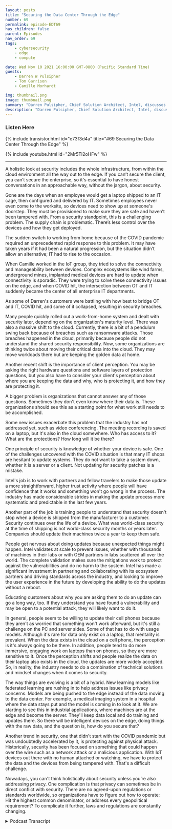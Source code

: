 ```yaml
---
layout: posts
title: "Securing the Data Center Through the Edge"
number: 69
permalink: episode-EDT69
has_children: false
parent: Episodes
nav_order: 69
tags:
    - cybersecurity
    - edge
    - compute

date: Wed Nov 10 2021 16:00:00 GMT-0800 (Pacific Standard Time)
guests:
    - Darren W Pulsipher
    - Tom Garrison
    - Camille Morhardt

img: thumbnail.png
image: thumbnail.png
summary: "Darren Pulsipher, Chief Solution Architect, Intel, discusses securing the data center through the edge with fellow Intel executives and podcast hosts Tom Garrison, VP of Client Security, and Camille Morhardt, Director of Security Innovation and Communication."
description: "Darren Pulsipher, Chief Solution Architect, Intel, discusses securing the data center through the edge with fellow Intel executives and podcast hosts Tom Garrison, VP of Client Security, and Camille Morhardt, Director of Security Innovation and Communication."
---
```


<div>
<h3>Listen Here</h3>
{% include transistor.html id="e73f3d4a" title="#69 Securing the Data Center Through the Edge" %}

{% include youtube.html id="2Mr5Tl2oHFw" %}
</div>

---


A holistic look at security includes the whole infrastructure, from within the cloud environment all the way out to the edge. If you can’t secure the client, you can’t secure the enterprise, so it's essential to have honest conversations in an approachable way, without the jargon, about security.

Gone are the days when an employee would get a laptop shipped to an IT cage, then configured and delivered by IT. Sometimes employees never even come to the worksite, so devices need to show up at someone's doorstep. They must be provisioned to make sure they are safe and haven’t been tampered with. From a security standpoint, this is a challenging problem. The supply chain is problematic. There’s less control over the devices and how they get deployed.

The sudden switch to working from home because of the COVID pandemic required an unprecedented rapid response to this problem.  It may have taken years if it had been a natural progression, but the situation didn’t allow an alternative; IT had to rise to the occasion.

When Camille worked in the IoT group, they tried to solve the connectivity and manageability between devices. Complex ecosystems like wind farms, underground mines, implanted medical devices are hard to update when connectivity is sporadic. They were trying to solve these connectivity issues on the edge, and when COVID hit, the intersection between OT and IT suddenly became the center of all enterprise IT departments.

As some of Darren's customers were battling with how best to bridge OT and IT, COVID hit, and some of it collapsed, resulting in security breaches.

Many people quickly rolled out a work-from-home system and dealt with security later, depending on the organization's maturity level. There was also a massive shift to the cloud. Currently, there is a bit of a pendulum swing back because of breaches such as ransomware attacks. Those breaches happened in the cloud, primarily because people did not understand the shared security responsibility. Now, some organizations are thinking twice about moving their critical data into the cloud. They may move workloads there but are keeping the golden data at home.

Another recent shift is the importance of client perception. You may be asking the right hardware questions and software layers of protection questions, but you also have to consider your client's perception about where you are keeping the data and why, who is protecting it, and how they are protecting it.

A bigger problem is organizations that cannot answer any of those questions. Sometimes they don't even know where their data is. These organizations should see this as a starting point for what work still needs to be accomplished.

Some new issues exacerbate this problem that the industry has not addressed yet, such as video conferencing. The meeting recording is saved on a laptop, but it's also in the cloud somewhere. Who has access to it? What are the protections? How long will it be there?

One principle of security is knowledge of whether your device is safe. One of the challenges uncovered with the COVID situation is that many IT shops are hesitant to update systems. They do not want to take a system down, whether it is a server or a client. Not updating for security patches is a mistake.

Intel's job is to work with partners and fellow travelers to make those update a more straightforward, higher trust activity where people will have confidence that it works and something won't go wrong in the process. The industry has made considerable strides in making the update process more systematic and predictable in the last few years.

Another part of the job is training people to understand that security doesn't stop when a device is shipped from the manufacturer to a customer. Security continues over the life of a device.  What was world-class security at the time of shipping is not world-class security months or years later. Companies should update their machines twice a year to keep them safe.

People get nervous about doing updates because unexpected things might happen. Intel validates at scale to prevent issues, whether with thousands of machines in their labs or with OEM partners in labs scattered all over the world. The complete validation makes sure the mitigations work to protect against the vulnerabilities and do no harm to the system. Intel has made a significant investment in partnering and collaborating with its ecosystem partners and driving standards across the industry, and looking to improve the user experience in the future by developing the ability to do the updates without a reboot.

Educating customers about why you are asking them to do an update can go a long way, too. If they understand you have found a vulnerability and may be open to a potential attack, they will likely want to do it.

In general, people seem to be willing to update their cell phones because they aren't as worried that something won't work afterward, but it's still a challenge on the PC and server sides. Some of that has to do with usage models. Although it's rare for data only exist on a laptop, that mentality is prevalent. When the data exists in the cloud on a cell phone, the perception is it's always going to be there. In addition, people tend to do more immersive, engaging work on laptops than on phones, so they are more sensitive to it. Once the perception shifts and people realize the data on their laptop also exists in the cloud, the updates are more widely accepted. So, in reality, the industry needs to do a combination of technical solutions and mindset changes when it comes to security.

The way things are evolving is a bit of a hybrid. New learning models like federated learning are rushing in to help address issues like privacy concerns. Models are being pushed to the edge instead of the data moving to the data center. For example, a medical imaging system in a hospital where the data stays put and the model is coming in to look at it. We are starting to see this in industrial applications, where machines are at the edge and become the server. They'll keep data local and do training and updates there. So there will be intelligent devices on the edge, doing things with the raw data, and the question is, how do you secure that?

Another trend in security, one that didn't start with the COVID pandemic but was undoubtedly accelerated by it, is protecting against physical attack. Historically, security has been focused on something that could happen over the wire such as a network attack or a malicious application. With IoT devices out there with no human attached or watching, we have to protect the data and the devices from being tampered with. That's a difficult challenge.

Nowadays, you can't think holistically about security unless you’re also addressing privacy. One complication is that privacy can sometimes be in direct conflict with security. There are no agreed-upon regulations or standards worldwide, so organizations have to figure out how to operate: Hit the highest common denominator, or address every geopolitical requirement? To complicate it further, laws and regulations are constantly changing.


<details>
<summary> Podcast Transcript </summary>

<p></p>

</details>
